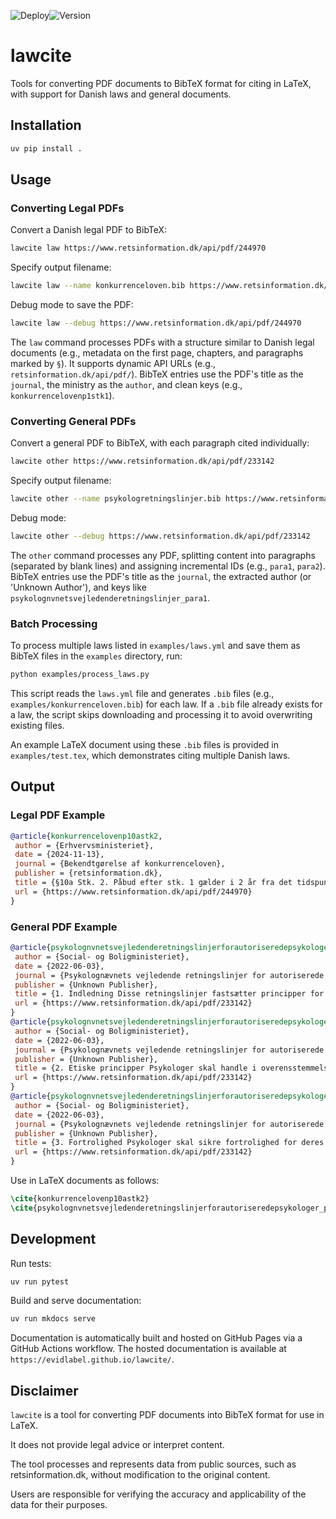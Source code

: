 ![Deploy](https://github.com/evidlabel/lawcite/actions/workflows/test.yml/badge.svg)![Version](https://img.shields.io/github/v/release/evidlabel/lawcite)

# lawcite

Tools for converting PDF documents to BibTeX format for citing in LaTeX, with support for Danish laws and general documents.

## Installation

```bash
uv pip install . 
```

## Usage

### Converting Legal PDFs

Convert a Danish legal PDF to BibTeX:
```bash
lawcite law https://www.retsinformation.dk/api/pdf/244970
```

Specify output filename:
```bash
lawcite law --name konkurrenceloven.bib https://www.retsinformation.dk/api/pdf/244970
```

Debug mode to save the PDF:
```bash
lawcite law --debug https://www.retsinformation.dk/api/pdf/244970
```

The `law` command processes PDFs with a structure similar to Danish legal documents (e.g., metadata on the first page, chapters, and paragraphs marked by `§`). It supports dynamic API URLs (e.g., `retsinformation.dk/api/pdf/`). BibTeX entries use the PDF's title as the `journal`, the ministry as the `author`, and clean keys (e.g., `konkurrencelovenp1stk1`).

### Converting General PDFs

Convert a general PDF to BibTeX, with each paragraph cited individually:
```bash
lawcite other https://www.retsinformation.dk/api/pdf/233142
```

Specify output filename:
```bash
lawcite other --name psykologretningslinjer.bib https://www.retsinformation.dk/api/pdf/233142
```

Debug mode:
```bash
lawcite other --debug https://www.retsinformation.dk/api/pdf/233142
```

The `other` command processes any PDF, splitting content into paragraphs (separated by blank lines) and assigning incremental IDs (e.g., `para1`, `para2`). BibTeX entries use the PDF's title as the `journal`, the extracted author (or 'Unknown Author'), and keys like `psykolognvnetsvejledenderetningslinjer_para1`.

### Batch Processing

To process multiple laws listed in `examples/laws.yml` and save them as BibTeX files in the `examples` directory, run:
```bash
python examples/process_laws.py
```

This script reads the `laws.yml` file and generates `.bib` files (e.g., `examples/konkurrenceloven.bib`) for each law. If a `.bib` file already exists for a law, the script skips downloading and processing it to avoid overwriting existing files.

An example LaTeX document using these `.bib` files is provided in `examples/test.tex`, which demonstrates citing multiple Danish laws.

## Output

### Legal PDF Example
```bibtex
@article{konkurrencelovenp10astk2,
 author = {Erhvervsministeriet},
 date = {2024-11-13},
 journal = {Bekendtgørelse af konkurrenceloven},
 publisher = {retsinformation.dk},
 title = {§10a Stk. 2. Påbud efter stk. 1 gælder i 2 år fra det tidspunkt, hvor afgørelsen er endelig.},
 url = {https://www.retsinformation.dk/api/pdf/244970}
}
```

### General PDF Example
```bibtex
@article{psykolognvnetsvejledenderetningslinjerforautoriseredepsykologer_para1,
 author = {Social- og Boligministeriet},
 date = {2022-06-03},
 journal = {Psykolognævnets vejledende retningslinjer for autoriserede psykologer},
 publisher = {Unknown Publisher},
 title = {1. Indledning Disse retningslinjer fastsætter principper for autoriserede psykologers arbejde.},
 url = {https://www.retsinformation.dk/api/pdf/233142}
}
@article{psykolognvnetsvejledenderetningslinjerforautoriseredepsykologer_para2,
 author = {Social- og Boligministeriet},
 date = {2022-06-03},
 journal = {Psykolognævnets vejledende retningslinjer for autoriserede psykologer},
 publisher = {Unknown Publisher},
 title = {2. Etiske principper Psykologer skal handle i overensstemmelse med etiske standarder.},
 url = {https://www.retsinformation.dk/api/pdf/233142}
}
@article{psykolognvnetsvejledenderetningslinjerforautoriseredepsykologer_para3,
 author = {Social- og Boligministeriet},
 date = {2022-06-03},
 journal = {Psykolognævnets vejledende retningslinjer for autoriserede psykologer},
 publisher = {Unknown Publisher},
 title = {3. Fortrolighed Psykologer skal sikre fortrolighed for deres klienter.},
 url = {https://www.retsinformation.dk/api/pdf/233142}
}
```

Use in LaTeX documents as follows:
```latex
\cite{konkurrencelovenp10astk2}
\cite{psykolognvnetsvejledenderetningslinjerforautoriseredepsykologer_para1}
```

## Development

Run tests:
```bash
uv run pytest
```

Build and serve documentation:
```bash
uv run mkdocs serve
```

Documentation is automatically built and hosted on GitHub Pages via a GitHub Actions workflow. The hosted documentation is available at `https://evidlabel.github.io/lawcite/`.

## Disclaimer

`lawcite` is a tool for converting PDF documents into BibTeX format for use in LaTeX. 

It does not provide legal advice or interpret content. 

The tool processes and represents data from public sources, such as retsinformation.dk, without modification to the original content. 

Users are responsible for verifying the accuracy and applicability of the data for their purposes.
